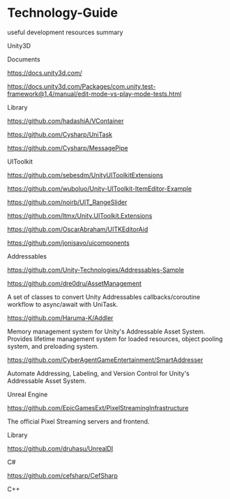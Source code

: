 # Technology-Guide
useful development resources summary

Unity3D

Documents

https://docs.unity3d.com/

https://docs.unity3d.com/Packages/com.unity.test-framework@1.4/manual/edit-mode-vs-play-mode-tests.html

Library

https://github.com/hadashiA/VContainer

https://github.com/Cysharp/UniTask

https://github.com/Cysharp/MessagePipe

UIToolkit

https://github.com/sebesdm/UnityUIToolkitExtensions

https://github.com/wuboluo/Unity-UIToolkit-ItemEditor-Example

https://github.com/noirb/UIT_RangeSlider

https://github.com/ltmx/Unity.UIToolkit.Extensions

https://github.com/OscarAbraham/UITKEditorAid

https://github.com/jonisavo/uicomponents


Addressables

https://github.com/Unity-Technologies/Addressables-Sample

https://github.com/dre0dru/AssetManagement

A set of classes to convert Unity Addressables callbacks/coroutine workflow to async/await with UniTask.

https://github.com/Haruma-K/Addler

Memory management system for Unity's Addressable Asset System. Provides lifetime management system for loaded resources, object pooling system, and preloading system.

https://github.com/CyberAgentGameEntertainment/SmartAddresser

Automate Addressing, Labeling, and Version Control for Unity's Addressable Asset System.



Unreal Engine

https://github.com/EpicGamesExt/PixelStreamingInfrastructure

The official Pixel Streaming servers and frontend.

Library

https://github.com/druhasu/UnrealDI

C#

https://github.com/cefsharp/CefSharp

C++
